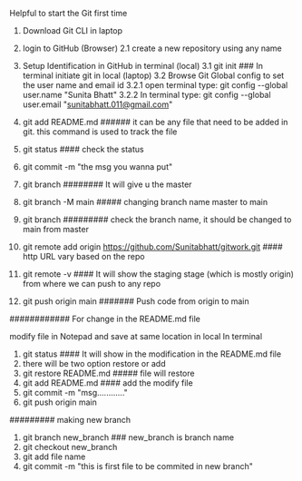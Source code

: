 Helpful to start the Git first time


1. Download Git CLI in laptop
2. login to GitHub (Browser)
   2.1 create a new repository using any name
3. Setup Identification in GitHub in terminal (local)
    3.1 git init  ### In terminal initiate git in local (laptop) 
    3.2 Browse Git Global config to set the user name and email id 
          3.2.1 open terminal type:  git config --global user.name "Sunita Bhatt"
          3.2.2 In terminal type: git config --global user.email "sunitabhatt.011@gmail.com"

4. git add README.md  ######  it can be any file that need to be added in git. this command is used to track the file 
5. git status   #### check the status 
6. git commit -m "the msg you wanna put"
7. git branch ######## It will give u the master 
8. git branch -M main     ##### changing branch name master to main
9. git branch ######### check the branch name, it should be changed to main from master  
10. git remote add origin https://github.com/Sunitabhatt/gitwork.git    #### http URL vary based on the repo 
11. git remote -v   #### It will show the staging stage (which is mostly origin) from where we can push to any repo
12. git push origin main  ####### Push code from origin to main 

 
############ For change in the README.md file 

modify file in Notepad and save at same location in local 
In terminal 
1. git status #### It will show in the modification in the README.md file 
2. there will be two option restore or add 
3. git restore README.md ##### file will restore 
3. git add README.md #### add the modify file 
4. git commit -m "msg............"
5. git push origin main 

######### making new branch 

1. git branch new_branch ### new_branch is branch name 
2. git checkout new_branch 
3. git add file name
4. git commit -m "this is first file to be commited in new branch"


    
